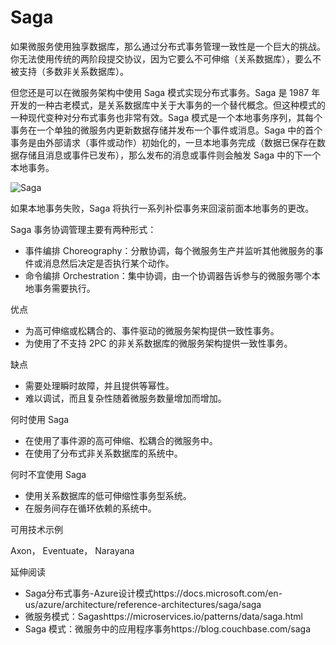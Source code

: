 # Saga

如果微服务使用独享数据库，那么通过分布式事务管理一致性是一个巨大的挑战。你无法使用传统的两阶段提交协议，因为它要么不可伸缩（关系数据库），要么不被支持（多数非关系数据库）。

但您还是可以在微服务架构中使用 Saga 模式实现分布式事务。Saga 是 1987 年开发的一种古老模式，是关系数据库中关于大事务的一个替代概念。但这种模式的一种现代变种对分布式事务也非常有效。Saga 模式是一个本地事务序列，其每个事务在一个单独的微服务内更新数据存储并发布一个事件或消息。Saga 中的首个事务是由外部请求（事件或动作）初始化的，一旦本地事务完成（数据已保存在数据存储且消息或事件已发布），那么发布的消息或事件则会触发 Saga 中的下一个本地事务。

![Saga](https://pic1.zhimg.com/80/v2-9d7d633aeb10cd53d5ecbe2d980c1f35_720w.webp?source=1940ef5c)

如果本地事务失败，Saga 将执行一系列补偿事务来回滚前面本地事务的更改。

Saga 事务协调管理主要有两种形式：

- 事件编排 Choreography：分散协调，每个微服务生产并监听其他微服务的事件或消息然后决定是否执行某个动作。
- 命令编排 Orchestration：集中协调，由一个协调器告诉参与的微服务哪个本地事务需要执行。

优点

- 为高可伸缩或松耦合的、事件驱动的微服务架构提供一致性事务。
- 为使用了不支持 2PC 的非关系数据库的微服务架构提供一致性事务。

缺点

- 需要处理瞬时故障，并且提供等幂性。
- 难以调试，而且复杂性随着微服务数量增加而增加。

何时使用 Saga

- 在使用了事件源的高可伸缩、松耦合的微服务中。
- 在使用了分布式非关系数据库的系统中。

何时不宜使用 Saga

- 使用关系数据库的低可伸缩性事务型系统。
- 在服务间存在循环依赖的系统中。

可用技术示例

Axon， Eventuate， Narayana

延伸阅读

- Saga分布式事务-Azure设计模式https://docs.microsoft.com/en-us/azure/architecture/reference-architectures/saga/saga
- 微服务模式：Sagashttps://microservices.io/patterns/data/saga.html
- Saga 模式：微服务中的应用程序事务https://blog.couchbase.com/saga
